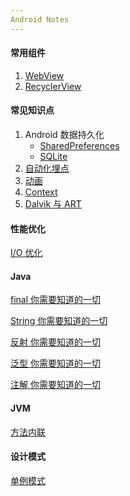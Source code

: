 ```yaml
---
Android Notes
---
```


#### 常用组件

1. [WebView](https://github.com/Omooo/Android-Notes/blob/master/blogs/WebView.md)
2. [RecyclerView](https://github.com/Omooo/Android-Notes/blob/master/blogs/RecyclerView.md)

#### 常见知识点

1. Android 数据持久化
   - [SharedPreferences](https://github.com/Omooo/Android-Notes/blob/master/blogs/SharedPreferences.md)
   - [SQLite](https://github.com/Omooo/Android-Notes/blob/master/blogs/SQLite.md)
2. [自动化埋点](https://github.com/Omooo/Android-Notes/blob/master/blogs/%E5%9F%8B%E7%82%B9.md)
3. [动画](https://github.com/Omooo/Android-Notes/blob/master/blogs/Animator.md)
4. [Context](https://github.com/Omooo/Android-Notes/blob/master/blogs/Context.md)
5. [Dalvik 与 ART](https://github.com/Omooo/Android-Notes/blob/master/blogs/Dalvik%20:%20ART.md)

#### 性能优化

[I/O 优化]()

#### Java

[final 你需要知道的一切](https://github.com/Omooo/Android-Notes/blob/master/blogs/final.md)

[String 你需要知道的一切](https://github.com/Omooo/Android-Notes/blob/master/blogs/String.md)

[反射 你需要知道的一切](https://github.com/Omooo/Android-Notes/blob/master/blogs/%E5%8F%8D%E5%B0%84.md)

[泛型 你需要知道的一切](https://github.com/Omooo/Android-Notes/blob/master/blogs/%E6%B3%9B%E5%9E%8B.md)

[注解 你需要知道的一切](https://github.com/Omooo/Android-Notes/blob/master/blogs/%E6%B3%A8%E8%A7%A3.md)

#### JVM

[方法内联](https://github.com/Omooo/Android-Notes/blob/master/blogs/JVM/%E6%96%B9%E6%B3%95%E5%86%85%E8%81%94.md)

#### 设计模式

[单例模式]()